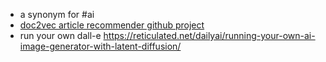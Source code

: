 - a synonym for #ai
- [doc2vec article recommender github project](https://github.com/sepehr125/arxiv-doc2vec-recommender)
- run your own dall-e https://reticulated.net/dailyai/running-your-own-ai-image-generator-with-latent-diffusion/